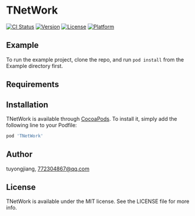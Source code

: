 # TNetWork

[![CI Status](https://img.shields.io/travis/tuyongjiang/TNetWork.svg?style=flat)](https://travis-ci.org/tuyongjiang/TNetWork)
[![Version](https://img.shields.io/cocoapods/v/TNetWork.svg?style=flat)](https://cocoapods.org/pods/TNetWork)
[![License](https://img.shields.io/cocoapods/l/TNetWork.svg?style=flat)](https://cocoapods.org/pods/TNetWork)
[![Platform](https://img.shields.io/cocoapods/p/TNetWork.svg?style=flat)](https://cocoapods.org/pods/TNetWork)

## Example

To run the example project, clone the repo, and run `pod install` from the Example directory first.

## Requirements

## Installation

TNetWork is available through [CocoaPods](https://cocoapods.org). To install
it, simply add the following line to your Podfile:

```ruby
pod 'TNetWork'
```

## Author

tuyongjiang, 772304867@qq.com

## License

TNetWork is available under the MIT license. See the LICENSE file for more info.
